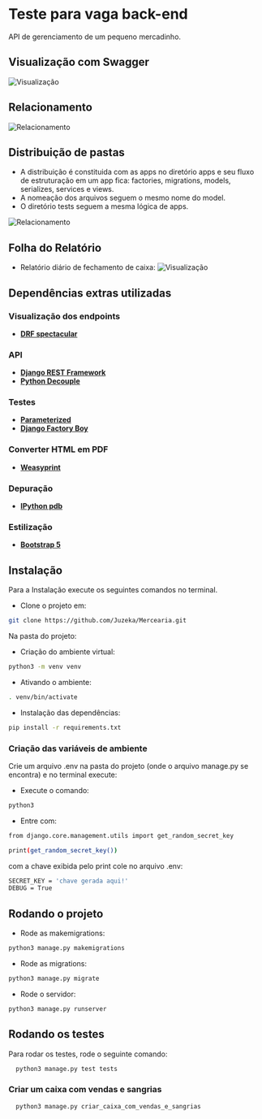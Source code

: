 
# Teste para vaga back-end

API de gerenciamento de um pequeno mercadinho.

## Visualização com Swagger
![Visualização](https://raw.githubusercontent.com/Juzeka/Mercearia/master/swagger.png?token=GHSAT0AAAAAABZ6NJEL5AUQAZNF5XGKVPCQY6OO4TA)
## Relacionamento

![Relacionamento](https://raw.githubusercontent.com/Juzeka/Mercearia/master/relacionamento.png?token=GHSAT0AAAAAABZ6NJEL56VAMTTOOPC7UDAEY6OO5EA)


## Distribuição de pastas

- A distribuição é constituida com as apps no diretório apps e seu fluxo de estruturação em um app fica: factories, migrations, models, serializes, services e views.
- A nomeação dos arquivos seguem o mesmo nome do model.
- O diretório tests seguem a mesma lógica de apps.

![Relacionamento](https://raw.githubusercontent.com/Juzeka/Mercearia/master/ordenacao.png?token=GHSAT0AAAAAABZ6NJEK3LCZYYXWSA2SUSKUY6OPM4A)

## Folha do Relatório
- Relatório diário de fechamento de caixa:
![Visualização](https://raw.githubusercontent.com/Juzeka/Mercearia/master/relatorio.png?token=GHSAT0AAAAAABZ6NJELY4JUX4QO5JH2Q7IKY6OQAQA)

## Dependências extras utilizadas

### Visualização dos endpoints
- [**DRF spectacular**](https://drf-spectacular.readthedocs.io/en/latest/readme.html#installation)
### API
- [**Django REST Framework**](https://www.django-rest-framework.org/#installation)
- [**Python Decouple**](https://pypi.org/project/python-decouple/)
### Testes
- [**Parameterized**](https://pypi.org/project/parameterized/)
- [**Django Factory Boy**](https://pypi.org/project/django-factory_boy/)
### Converter HTML em PDF
- [**Weasyprint**](https://pypi.org/project/weasyprint/)
### Depuração
- [**IPython pdb**](https://pypi.org/project/ipdb/)
### Estilização
- [**Bootstrap 5**](https://getbootstrap.com/docs/5.0/getting-started/introduction/)
###

## Instalação

Para a Instalação execute os seguintes comandos no terminal.

- Clone o projeto em:
```bash
git clone https://github.com/Juzeka/Mercearia.git
```
Na pasta do projeto:
- Criação do ambiente virtual:
```bash
python3 -m venv venv
```
- Ativando o ambiente:
```bash
. venv/bin/activate
```

- Instalação das dependências:
```bash
pip install -r requirements.txt
```

### Criação das variáveis de ambiente
Crie um arquivo .env na pasta do projeto (onde o arquivo manage.py se encontra) e no terminal execute:

- Execute o comando:
```bash
python3
```

- Entre com:
```bash
from django.core.management.utils import get_random_secret_key

print(get_random_secret_key())
```
com a chave exibida pelo print cole no arquivo .env:
```bash
SECRET_KEY = 'chave gerada aqui!'
DEBUG = True
```


## Rodando o projeto

- Rode as makemigrations:
```bash
python3 manage.py makemigrations
```
- Rode as migrations:
```bash
python3 manage.py migrate
```
- Rode o servidor:
```bash
python3 manage.py runserver
```
## Rodando os testes

Para rodar os testes, rode o seguinte comando:

```bash
  python3 manage.py test tests
```
### Criar um caixa com vendas e sangrias
```bash
  python3 manage.py criar_caixa_com_vendas_e_sangrias
```
